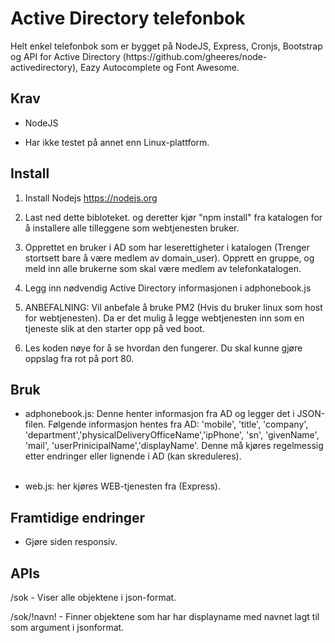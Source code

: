 <h1>Active Directory telefonbok</h1>
Helt enkel telefonbok som er bygget på NodeJS, Express, Cronjs, Bootstrap og API for Active Directory (https://github.com/gheeres/node-activedirectory), Eazy Autocomplete og Font Awesome.

<h2>Krav</h2>

- NodeJS

- Har ikke testet på annet enn Linux-plattform.

<h2>Install</h2>

1. Install Nodejs https://nodejs.org

2. Last ned dette bibloteket. og deretter kjør "npm install" fra katalogen for å installere alle tilleggene som webtjenesten bruker.

3. Opprettet en bruker i AD som har leserettigheter i katalogen (Trenger stortsett bare å være medlem av domain_user). Opprett en gruppe, og meld inn alle brukerne som skal være medlem av telefonkatalogen.

4. Legg inn nødvendig Active Directory informasjonen i adphonebook.js

5. ANBEFALNING: Vil anbefale å bruke PM2 (Hvis du bruker linux som host for webtjenesten). Da er det mulig å legge webtjenesten inn som en tjeneste slik at den starter opp på ved boot.

6. Les koden nøye for å se hvordan den fungerer. Du skal kunne gjøre oppslag fra rot på port 80.


<h2>Bruk</h2>

- adphonebook.js: Denne henter informasjon fra AD og legger det i JSON-filen. Følgende informasjon hentes fra AD: 'mobile', 'title', 'company', 'department','physicalDeliveryOfficeName','ipPhone', 'sn', 'givenName', 'mail', 'userPrinicipalName','displayName'. Denne må kjøres regelmessig etter endringer eller lignende i AD (kan skreduleres).
</br></br>

- web.js: her kjøres WEB-tjenesten fra (Express).

<h2>Framtidige endringer</h2>

- Gjøre siden responsiv.


<h2>APIs</h2>

/sok - Viser alle objektene i json-format.

/sok/!navn! - Finner objektene som har har displayname med navnet lagt til som argument i jsonformat.
